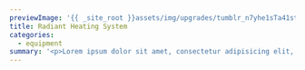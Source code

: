 ```yaml
---
previewImage: '{{ _site_root }}assets/img/upgrades/tumblr_n7yhe1sTa41st5lhmo1_1280-20140701003811.jpg'
title: Radiant Heating System
categories:
  - equipment
summary: '<p>Lorem ipsum dolor sit amet, consectetur adipisicing elit, sed do eiusmod tempor incididunt ut labore et dolore magna aliqua. Ut enim ad minim veniam</p>'
---
```

